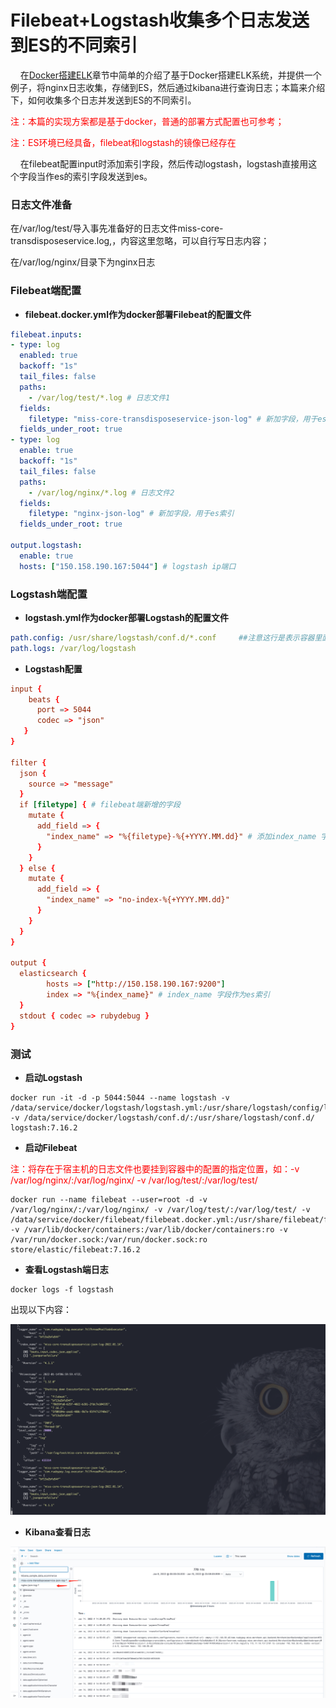 # Filebeat+Logstash收集多个日志发送到ES的不同索引 <!-- {docsify-ignore-all} -->

&nbsp; &nbsp; 在[Docker搭建ELK](/docs/blog/Middleware/elk/elk-1.md)章节中简单的介绍了基于Docker搭建ELK系统，并提供一个例子，将nginx日志收集，存储到ES，然后通过kibana进行查询日志；本篇来介绍下，如何收集多个日志并发送到ES的不同索引。

<span style="color:red;">注：本篇的实现方案都是基于docker，普通的部署方式配置也可参考；</span>


<span style="color:red;">注：ES环境已经具备，filebeat和logstash的镜像已经存在</span>

&nbsp; &nbsp; 在filebeat配置input时添加索引字段，然后传动logstash，logstash直接用这个字段当作es的索引字段发送到es。

### 日志文件准备

在/var/log/test/导入事先准备好的日志文件miss-core-transdisposeservice.log,，内容这里忽略，可以自行写日志内容；

在/var/log/nginx/目录下为nginx日志

### Filebeat端配置

- **filebeat.docker.yml作为docker部署Filebeat的配置文件**

```yml
filebeat.inputs:
- type: log
  enabled: true
  backoff: "1s"
  tail_files: false
  paths:
    - /var/log/test/*.log # 日志文件1
  fields:
    filetype: "miss-core-transdisposeservice-json-log" # 新加字段，用于es索引
  fields_under_root: true
- type: log
  enable: true
  backoff: "1s"
  tail_files: false
  paths:
    - /var/log/nginx/*.log # 日志文件2
  fields:
    filetype: "nginx-json-log" # 新加字段，用于es索引
  fields_under_root: true

output.logstash:
  enable: true
  hosts: ["150.158.190.167:5044"] # logstash ip端口
```

### Logstash端配置

- **logstash.yml作为docker部署Logstash的配置文件**

```yml
path.config: /usr/share/logstash/conf.d/*.conf     ##注意这行是表示容器里面配置文件的路径，照写就行，不要写成自己本地新建的路径
path.logs: /var/log/logstash
```

- **Logstash配置**

```conf
input {
    beats {
      port => 5044
      codec => "json"
   }
}

filter {
  json {
    source => "message"
  }
  if [filetype] { # filebeat端新增的字段
    mutate {
      add_field => {
        "index_name" => "%{filetype}-%{+YYYY.MM.dd}" # 添加index_name 字段，格式是filetype字段值+日期
      }
    }
  } else {
    mutate {
      add_field => {
        "index_name" => "no-index-%{+YYYY.MM.dd}"
      }
    }
  }
}

output {
  elasticsearch {
        hosts => ["http://150.158.190.167:9200"]
        index => "%{index_name}" # index_name 字段作为es索引
  }
  stdout { codec => rubydebug }
}
```

### 测试

- **启动Logstash**

```shell
docker run -it -d -p 5044:5044 --name logstash -v /data/service/docker/logstash/logstash.yml:/usr/share/logstash/config/logstash.yml -v /data/service/docker/logstash/conf.d/:/usr/share/logstash/conf.d/ logstash:7.16.2
```

- **启动Filebeat**

<span style="color:red;">注：将存在于宿主机的日志文件也要挂到容器中的配置的指定位置，如：-v /var/log/nginx/:/var/log/nginx/ -v /var/log/test/:/var/log/test/</span>


```shell
docker run --name filebeat --user=root -d -v /var/log/nginx/:/var/log/nginx/ -v /var/log/test/:/var/log/test/ -v /data/service/docker/filebeat/filebeat.docker.yml:/usr/share/filebeat/filebeat.yml:ro -v /var/lib/docker/containers:/var/lib/docker/containers:ro -v /var/run/docker.sock:/var/run/docker.sock:ro store/elastic/filebeat:7.16.2
```

- **查看Logstash端日志**

```shell
docker logs -f logstash 
```

出现以下内容：

![avatar](../../../_media/image/中间件/elk/logstash-f.png)

- **Kibana查看日志**

![avatar](../../../_media/image/中间件/elk/kibana2.png)
